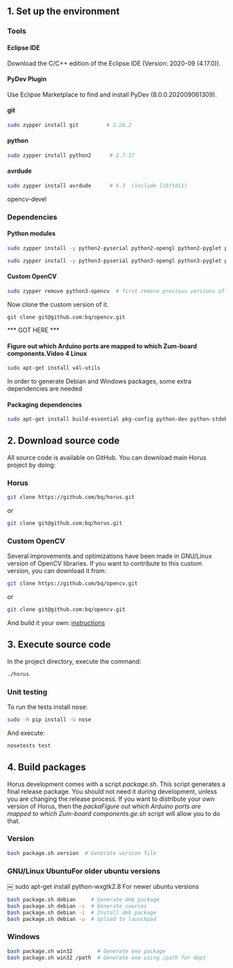 ## 1. Set up the environment

### Tools

#### Eclipse IDE
Download the C/C++ edition of the Eclipse IDE (Version: 2020-09 (4.17.0)).

#### PyDev Plugin

Use Eclipse Marketplace to find and install PyDev (8.0.0.202009061309).

#### git
```bash
sudo zypper install git         # 2.26.2
```

#### python

```bash
sudo zypper install python2      # 2.7.17
```

#### avrdude

```bash
sudo zypper install avrdude      # 6.3  (include libftdi1)
```

opencv-devel 



### Dependencies

#### Python modules

```bash
sudo zypper install -y python2-pyserial python2-opengl python2-pyglet python2-numpy python2-scipy python2-matplotlib python-wxWidgets-3_0 python2-opencv
```



```bash
sudo zypper install -y python3-pyserial python3-opengl python3-pyglet python3-numpy python3-scipy python3-matplotlib # python3-wxWidgets-3_0
```









#### Custom OpenCV

```bash
sudo zypper remove python3-opencv  # first remove previous versions of opencv
```

Now clone the custom version of it.

```
git clone git@github.com:bq/opencv.git
```



*** GOT HERE ***



#### Figure out which Arduino ports are mapped to which Zum-board components.Video 4 Linux

```bash
sudo apt-get install v4l-utils
```

In order to generate Debian and Windows packages, some extra dependencies are needed

#### Packaging dependencies
```bash
sudo apt-get install build-essential pkg-config python-dev python-stdeb p7zip-full curl nsis
```

## 2. Download source code

All source code is available on GitHub. You can download main Horus project by doing:

### Horus
```bash
git clone https://github.com/bq/horus.git
```
or
```bash
git clone git@github.com:bq/horus.git
```

### Custom OpenCV

Several improvements and optimizations have been made in GNU/Linux version of OpenCV libraries. If you want to contribute to this custom version, you can download it from:

```bash
git clone https://github.com/bq/opencv.git
```
or
```bash
git clone git@github.com:bq/opencv.git
```

And build it your own: [instructions](https://github.com/bqlabs/opencv/wiki/Build)

## 3. Execute source code

In the project directory, execute the command:

```bash
./horus
```

### Unit testing

To run the tests install nose:

```bash
sudo -H pip install -U nose
```

And execute:

```bash
nosetests test
```

## 4. Build packages

Horus development comes with a script *package.sh*. This script generates a final release package. You should not need it during development, unless you are changing the release process. If you want to distribute your own version of Horus, then the *packaFigure out which Arduino ports are mapped to which Zum-board components.ge.sh* script will allow you to do that.

### Version
```bash
bash package.sh version  # Generate version file
```

### GNU/Linux UbuntuFor older ubuntu versions
￼
sudo apt-get install python-wxgtk2.8
For newer ubuntu versions

```bash
bash package.sh debian     # Generate deb package
bash package.sh debian -s  # Generate sources
bash package.sh debian -i  # Install deb package
bash package.sh debian -u  # Upload to launchpad
```

### Windows
```bash
bash package.sh win32        # Generate exe package
bash package.sh win32 /path  # Generate exe using /path for deps
```
